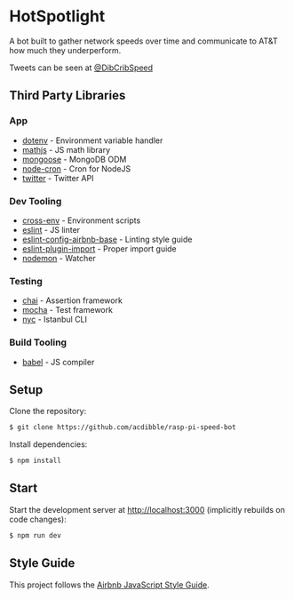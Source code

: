 # HotSpotlight

A bot built to gather network speeds over time and communicate to AT&T how much they underperform.

Tweets can be seen at [@DibCribSpeed](https://twitter.com/DibCribSpeed)

## Third Party Libraries

### App

- [dotenv](https://github.com/motdotla/dotenv) - Environment variable handler
- [mathjs](http://mathjs.org/) - JS math library
- [mongoose](https://github.com/Automattic/mongoose) - MongoDB ODM
- [node-cron](https://github.com/kelektiv/node-cron) - Cron for NodeJS
- [twitter](https://www.npmjs.com/package/twitter) - Twitter API

### Dev Tooling

- [cross-env](https://github.com/kentcdodds/cross-env) - Environment scripts
- [eslint](https://eslint.org/) - JS linter
- [eslint-config-airbnb-base](https://github.com/airbnb/javascript) - Linting style guide
- [eslint-plugin-import](https://github.com/benmosher/eslint-plugin-import) - Proper import guide
- [nodemon](https://github.com/remy/nodemon) - Watcher

### Testing

- [chai](https://github.com/chaijs/chai) - Assertion framework
- [mocha](https://github.com/mochajs/mocha) - Test framework
- [nyc](https://github.com/istanbuljs/nyc) - Istanbul CLI

### Build Tooling

- [babel](https://babeljs.io/) - JS compiler

## Setup

Clone the repository:

```sh
$ git clone https://github.com/acdibble/rasp-pi-speed-bot
```

Install dependencies:

```sh
$ npm install
```

## Start

Start the development server at [http://localhost:3000](http://localhost:3000) (implicitly rebuilds on code changes):

```sh
$ npm run dev
```

## Style Guide

This project follows the [Airbnb JavaScript Style Guide](https://github.com/airbnb/javascript#airbnb-javascript-style-guide-).
